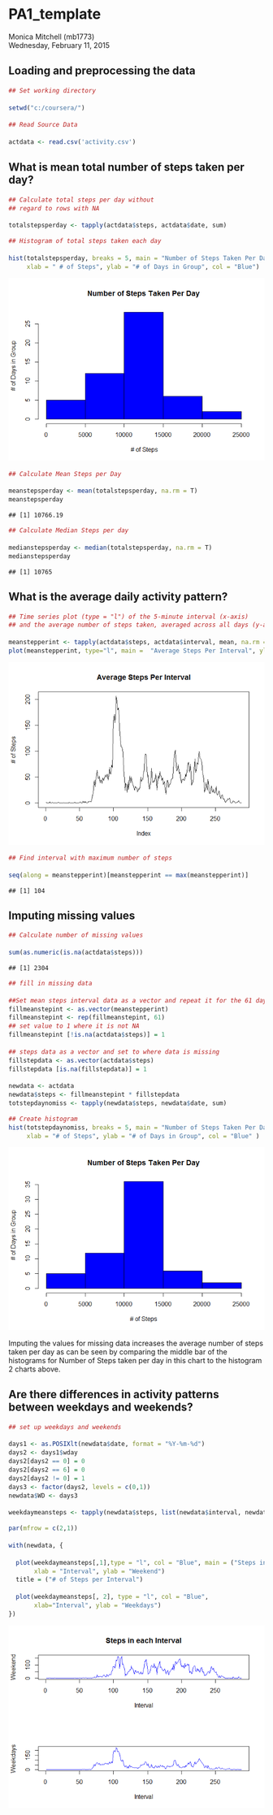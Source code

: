 # PA1_template
Monica Mitchell (mb1773)  
Wednesday, February 11, 2015  


## Loading and preprocessing the data

```r
## Set working directory

setwd("c:/coursera/")

## Read Source Data

actdata <- read.csv('activity.csv')
```


## What is mean total number of steps taken per day?

```r
## Calculate total steps per day without 
## regard to rows with NA

totalstepsperday <- tapply(actdata$steps, actdata$date, sum)
```

```r
## Histogram of total steps taken each day

hist(totalstepsperday, breaks = 5, main = "Number of Steps Taken Per Day", 
     xlab = " # of Steps", ylab = "# of Days in Group", col = "Blue")
```

![](PA1_template_files/figure-html/unnamed-chunk-3-1.png) 

```r
## Calculate Mean Steps per Day

meanstepsperday <- mean(totalstepsperday, na.rm = T)
meanstepsperday
```

```
## [1] 10766.19
```

```r
## Calculate Median Steps per day

medianstepsperday <- median(totalstepsperday, na.rm = T)
medianstepsperday
```

```
## [1] 10765
```



## What is the average daily activity pattern?


```r
## Time series plot (type = "l") of the 5-minute interval (x-axis) 
## and the average number of steps taken, averaged across all days (y-axis)

meanstepperint <- tapply(actdata$steps, actdata$interval, mean, na.rm = T)
plot(meanstepperint, type="l", main =  "Average Steps Per Interval", ylab = "# of Steps")
```

![](PA1_template_files/figure-html/unnamed-chunk-5-1.png) 


```r
## Find interval with maximum number of steps

seq(along = meanstepperint)[meanstepperint == max(meanstepperint)]
```

```
## [1] 104
```

## Imputing missing values

```r
## Calculate number of missing values

sum(as.numeric(is.na(actdata$steps)))
```

```
## [1] 2304
```

```r
## fill in missing data

##Set mean steps interval data as a vector and repeat it for the 61 days
fillmeanstepint <- as.vector(meanstepperint)
fillmeanstepint <- rep(fillmeanstepint, 61)
## set value to 1 where it is not NA
fillmeanstepint [!is.na(actdata$steps)] = 1

## steps data as a vector and set to where data is missing
fillstepdata <- as.vector(actdata$steps)
fillstepdata [is.na(fillstepdata)] = 1

newdata <- actdata
newdata$steps <- fillmeanstepint * fillstepdata
totstepdaynomiss <- tapply(newdata$steps, newdata$date, sum)
```

```r
## Create histogram
hist(totstepdaynomiss, breaks = 5, main = "Number of Steps Taken Per Day",
     xlab = "# of Steps", ylab = "# of Days in Group", col = "Blue" )
```

![](PA1_template_files/figure-html/unnamed-chunk-8-1.png) 

Imputing the values for missing data increases the average number of steps taken per day as can be seen by comparing the middle bar of the histograms for Number of Steps taken per day in this chart to the histogram 2 charts above.

## Are there differences in activity patterns between weekdays and weekends?

```r
## set up weekdays and weekends

days1 <- as.POSIXlt(newdata$date, format = "%Y-%m-%d")
days2 <- days1$wday
days2[days2 == 0] = 0
days2[days2 == 6] = 0
days2[days2 != 0] = 1
days3 <- factor(days2, levels = c(0,1))
newdata$WD <- days3

weekdaymeansteps <- tapply(newdata$steps, list(newdata$interval, newdata$WD), mean, na.rm = T)
```

```r
par(mfrow = c(2,1))

with(newdata, {

  plot(weekdaymeansteps[,1],type = "l", col = "Blue", main = ("Steps in each Interval"),
       xlab = "Interval", ylab = "Weekend")
  title = ("# of Steps per Interval")

  plot(weekdaymeansteps[, 2], type = "l", col = "Blue", 
       xlab="Interval", ylab = "Weekdays")
})
```

![](PA1_template_files/figure-html/unnamed-chunk-10-1.png) 


